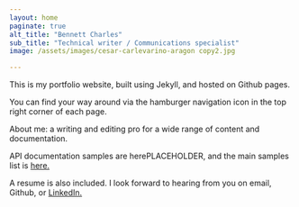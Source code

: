```yaml
---
layout: home
paginate: true
alt_title: "Bennett Charles"
sub_title: "Technical writer / Communications specialist"
image: /assets/images/cesar-carlevarino-aragon copy2.jpg

---
```


This is my portfolio website, built using Jekyll, and hosted on Github pages.  

You can find your way around via the hamburger navigation icon in the top right corner of each page. 

About me: a writing and editing pro for a wide range of content and documentation. 

API documentation samples are herePLACEHOLDER, and the main samples list is [here.](https://bennetthub500.github.io/personal/portfolio/) 

A resume is also included.  I look forward to hearing from you on email, Github, or [LinkedIn.](https://www.linkedin.com/in/bennett-charles-690978/)  
